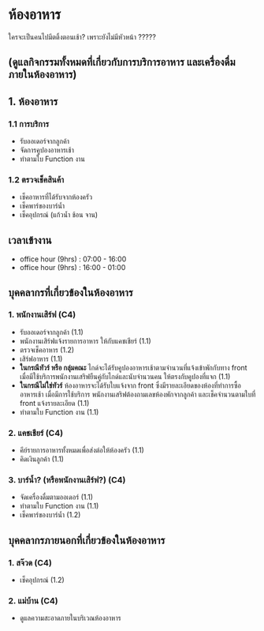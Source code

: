 # ห้องอาหาร
ใครจะเป็นคนไปมีตติ้งตอนเช้า? เพราะยังไม่มีหัวหน้า ?????
## (ดูแลกิจกรรมทั้งหมดที่เกี่ยวกับการบริการอาหาร และเครื่องดื่มภายในห้องอาหาร)
## 1. ห้องอาหาร
### 1.1 การบริการ 
* รับออเดอร์จากลูกค้า
* จัดการคูปองอาหารเช้า
* ทำตามใบ Function งาน

### 1.2 ตรวจเช็คสินค้า 
* เช็คอาหารที่ได้รับจากห้องครัว
* เช็คพาร์ของบาร์น้ำ
* เช็คอุปกรณ์ (แก้วน้ำ ช้อน จาน)

## เวลาเข้างาน

* office hour (9hrs) : 07:00 - 16:00
* office hour (9hrs) : 16:00 - 01:00

## บุคคลากรที่เกี่ยวข้องในห้องอาหาร
### 1. พนักงานเสิร์ฟ (C4)
* รับออเดอร์จากลูกค้า (1.1)
* พนักงานเสิร์ฟแจ้งรายการอาหาร ให้กับแคชเชียร์ (1.1)
* ตรวจเช็คอาหาร (1.2)
* เสิร์ฟอาหาร (1.1)
* **ในกรณีทัวร์ หรือ กลุ่มคณะ** ไกด์จะได้รับคูปองอาหารเช้าตามจำนวนที่แจ้งเข้าพักกับทาง front 
เมื่อมีใช้บริการพนักงานเสริฟยืนคู่กับไกด์และนับจำนวนคน ให้ตรงกับคูปองที่แจก (1.1)
* **ในกรณีไม่ใช่ทัวร์**
ห้องอาหารจะได้รับใบแจ้งจาก front ซึ่งมีรายละเอียดของห้องที่ทำการซื้ออาหารเช้า 
เมื่อมีการใช้บริการ พนักงานเสริฟต้องถามเลขห้องพักจากลูกค้า และเช็คจำนวนตามใบที่ front แจ้งรายละเอียด (1.1)
* ทำตามใบ Function งาน (1.1)
### 2. แคชเชียร์ (C4)
* คีย์รายการอาหารทั้งหมดเพื่อส่งต่อให้ห้องครัว (1.1)
* คิดเงินลูกค้า (1.1)
### 3. บาร์น้ำ? (หรือพนักงานเสิร์ฟ?) (C4)
* จัดเครื่องดื่มตามออเดอร์ (1.1)
* ทำตามใบ Function งาน (1.1)
* เช็คพาร์ของบาร์น้ำ (1.2)

## บุคคลากรภายนอกที่เกี่ยวข้องในห้องอาหาร
### 1. สจ๊วด (C4)
* เช็คอุปกรณ์ (1.2)
### 2. แม่บ้าน (C4)
* ดูแลความสะอาดภายในบริเวณห้องอาหาร




